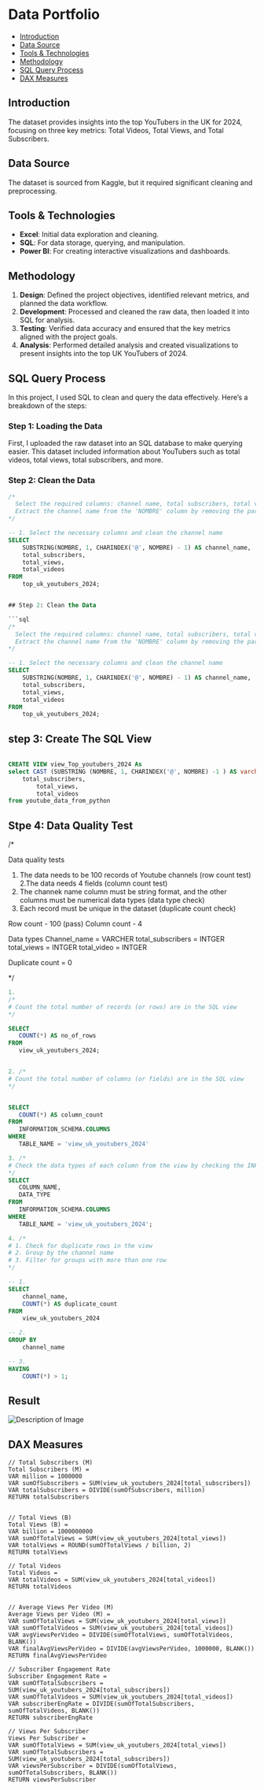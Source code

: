 # Data Portfolio

- [Introduction](#introduction)
- [Data Source](#data-source)
- [Tools & Technologies](#tools--technologies)
- [Methodology](#methodology)
- [SQL Query Process](#sql-query-process)
- [DAX Measures](#dax-measures)

## Introduction
The dataset provides insights into the top YouTubers in the UK for 2024, focusing on three key metrics: Total Videos, Total Views, and Total Subscribers.

## Data Source
The dataset is sourced from Kaggle, but it required significant cleaning and preprocessing.

## Tools & Technologies
- **Excel**: Initial data exploration and cleaning.
- **SQL**: For data storage, querying, and manipulation.
- **Power BI**: For creating interactive visualizations and dashboards.

## Methodology
1. **Design**: Defined the project objectives, identified relevant metrics, and planned the data workflow.
2. **Development**: Processed and cleaned the raw data, then loaded it into SQL for analysis.
3. **Testing**: Verified data accuracy and ensured that the key metrics aligned with the project goals.
4. **Analysis**: Performed detailed analysis and created visualizations to present insights into the top UK YouTubers of 2024.

## SQL Query Process

In this project, I used SQL to clean and query the data effectively. Here’s a breakdown of the steps:

### Step 1: Loading the Data
First, I uploaded the raw dataset into an SQL database to make querying easier. This dataset included information about YouTubers such as total videos, total views, total subscribers, and more.

### Step 2: Clean the Data

```sql
/*
  Select the required columns: channel name, total subscribers, total views, and total videos.
  Extract the channel name from the 'NOMBRE' column by removing the part after the '@' symbol.
*/

-- 1. Select the necessary columns and clean the channel name
SELECT
    SUBSTRING(NOMBRE, 1, CHARINDEX('@', NOMBRE) - 1) AS channel_name,  -- Extract channel name before '@'
    total_subscribers,
    total_views,
    total_videos
FROM
    top_uk_youtubers_2024;


## Step 2: Clean the Data

```sql
/*
  Select the required columns: channel name, total subscribers, total views, and total videos.
  Extract the channel name from the 'NOMBRE' column by removing the part after the '@' symbol.
*/

-- 1. Select the necessary columns and clean the channel name
SELECT
    SUBSTRING(NOMBRE, 1, CHARINDEX('@', NOMBRE) - 1) AS channel_name,  -- Extract channel name before '@'
    total_subscribers,
    total_views,
    total_videos
FROM
    top_uk_youtubers_2024;

```
## step 3: Create The SQL View
```sql
  
CREATE VIEW view_Top_youtubers_2024 As
select CAST (SUBSTRING (NOMBRE, 1, CHARINDEX('@', NOMBRE) -1 ) AS varchar(100)) as channel_name,
    total_subscribers,
		total_views,
		total_videos
from youtube_data_from_python
```
## Stpe 4: Data Quality Test 
  /* 
    
 Data quality tests
 1. The data needs to be 100 records of Youtube channels (row count test)
 2.The data needs 4 fields (column count test)
 3. The channek name column must be string format, and the other columns must be numerical data types (data type check)
 4. Each record must be unique in the dataset (duplicate count check)

 Row count - 100 (pass)
 Column count - 4

 Data types 
 Channel_name = VARCHER
 total_subscribers = INTGER
 total_views = INTGER
 total_video = INTGER

 Duplicate count = 0

 */
 ```sql
1. 
/*
# Count the total number of records (or rows) are in the SQL view
*/

SELECT
    COUNT(*) AS no_of_rows
FROM
    view_uk_youtubers_2024;
```
 ```sql

2. /*
# Count the total number of columns (or fields) are in the SQL view
*/


SELECT
    COUNT(*) AS column_count
FROM
    INFORMATION_SCHEMA.COLUMNS
WHERE
    TABLE_NAME = 'view_uk_youtubers_2024'
```
 ```sql
3. /*
# Check the data types of each column from the view by checking the INFORMATION SCHEMA view
*/
SELECT
    COLUMN_NAME,
    DATA_TYPE
FROM
    INFORMATION_SCHEMA.COLUMNS
WHERE
    TABLE_NAME = 'view_uk_youtubers_2024';
```

```sql
4. /*
# 1. Check for duplicate rows in the view
# 2. Group by the channel name
# 3. Filter for groups with more than one row
*/

-- 1.
SELECT
    channel_name,
    COUNT(*) AS duplicate_count
FROM
    view_uk_youtubers_2024

-- 2.
GROUP BY
    channel_name

-- 3.
HAVING
    COUNT(*) > 1;
```
## Result 
![Description of Image](https://github.com/layanbalbeisi/Top_YouTubers_UK_2024/blob/main/assests/images/%D9%84%D9%82%D8%B7%D8%A9%20%D8%B4%D8%A7%D8%B4%D8%A9%202024-09-19%20125902.png)

## DAX Measures

```dax
// Total Subscribers (M)
Total Subscribers (M) = 
VAR million = 1000000
VAR sumOfSubscribers = SUM(view_uk_youtubers_2024[total_subscribers])
VAR totalSubscribers = DIVIDE(sumOfSubscribers, million)
RETURN totalSubscribers
```
```dax

// Total Views (B)
Total Views (B) = 
VAR billion = 1000000000
VAR sumOfTotalViews = SUM(view_uk_youtubers_2024[total_views])
VAR totalViews = ROUND(sumOfTotalViews / billion, 2)
RETURN totalViews
```
```dax
// Total Videos
Total Videos = 
VAR totalVideos = SUM(view_uk_youtubers_2024[total_videos])
RETURN totalVideos
```
```dax

// Average Views Per Video (M)
Average Views per Video (M) = 
VAR sumOfTotalViews = SUM(view_uk_youtubers_2024[total_views])
VAR sumOfTotalVideos = SUM(view_uk_youtubers_2024[total_videos])
VAR avgViewsPerVideo = DIVIDE(sumOfTotalViews, sumOfTotalVideos, BLANK())
VAR finalAvgViewsPerVideo = DIVIDE(avgViewsPerVideo, 1000000, BLANK())
RETURN finalAvgViewsPerVideo
```
```dax
// Subscriber Engagement Rate
Subscriber Engagement Rate = 
VAR sumOfTotalSubscribers = SUM(view_uk_youtubers_2024[total_subscribers])
VAR sumOfTotalVideos = SUM(view_uk_youtubers_2024[total_videos])
VAR subscriberEngRate = DIVIDE(sumOfTotalSubscribers, sumOfTotalVideos, BLANK())
RETURN subscriberEngRate 
```
```dax
// Views Per Subscriber
Views Per Subscriber = 
VAR sumOfTotalViews = SUM(view_uk_youtubers_2024[total_views])
VAR sumOfTotalSubscribers = SUM(view_uk_youtubers_2024[total_subscribers])
VAR viewsPerSubscriber = DIVIDE(sumOfTotalViews, sumOfTotalSubscribers, BLANK())
RETURN viewsPerSubscriber
```
